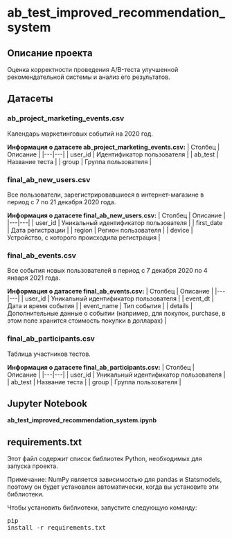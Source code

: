 # ab_test_improved_recommendation_system
## Описание проекта
Оценка корректности проведения A/B-теста улучшенной рекомендательной системы и анализ его результатов.

## Датасеты
### ab_project_marketing_events.csv
Календарь маркетинговых событий на 2020 год.

**Информация о датасете ab_project_marketing_events.csv:**
| Столбец | Описание |
|---|---|
| user_id | Идентификатор пользователя |
| ab_test | Название теста |
| group | Группа пользователя |

### final_ab_new_users.csv
Все пользователи, зарегистрировавшиеся в интернет-магазине в период с 7 по 21 декабря 2020 года.

**Информация о датасете final_ab_new_users.csv:**
| Столбец | Описание |
|---|---|
| user_id | Уникальный идентификатор пользователя |
| first_date | Дата регистрации |
| region | Регион пользователя |
| device | Устройство, с которого происходила регистрация |

### final_ab_events.csv
Все события новых пользователей в период с 7 декабря 2020 по 4 января 2021 года.

**Информация о датасете final_ab_events.csv:**
| Столбец | Описание |
|---|---|
| user_id | Уникальный идентификатор пользователя |
| event_dt | Дата и время события |
| event_name | Тип события |
| details | Дополнительные данные о событии (например, для покупок, purchase, в этом поле хранится стоимость покупки в долларах) |

### final_ab_participants.csv
Таблица участников тестов.

**Информация о датасете final_ab_participants.csv:**
| Столбец | Описание |
|---|---|
| user_id | Уникальный идентификатор пользователя |
| ab_test | Название теста |
| group | Группа пользователя |

## Jupyter Notebook
**ab_test_improved_recommendation_system.ipynb**

## requirements.txt
Этот файл содержит список библиотек Python, необходимых для запуска проекта.

Примечание: NumPy является зависимостью для pandas и Statsmodels, поэтому он будет установлен автоматически, когда вы установите эти библиотеки.

Чтобы установить библиотеки, запустите следующую команду: <pre>pip install -r requirements.txt<pre>
